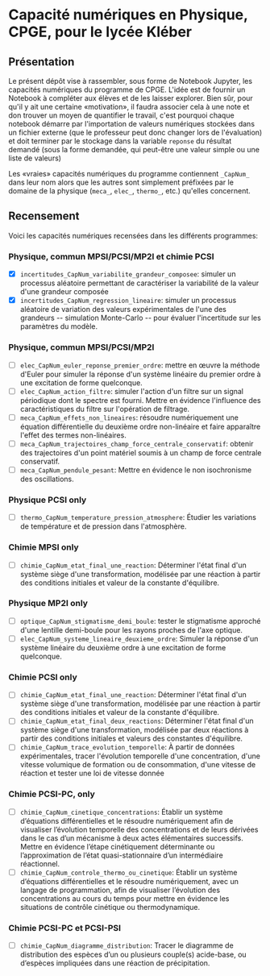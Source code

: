 # Capacité numériques en Physique, CPGE, pour le lycée Kléber

## Présentation

Le présent dépôt vise à rassembler, sous forme de Notebook Jupyter, les 
capacités numériques du programme de CPGE. L'idée est de fournir un Notebook à 
compléter aux élèves et de les laisser explorer. Bien sûr, pour qu'il y ait 
une certaine «motivation», il faudra associer cela à une note et don trouver 
un moyen de quantifier le travail, c'est pourquoi chaque notebook démarre par 
l'importation de valeurs numériques stockées dans un fichier externe (que le 
professeur peut donc changer lors de l'évaluation) et doit terminer par le 
stockage dans la variable `reponse` du résultat demandé (sous la forme 
demandée, qui peut-être une valeur simple ou une liste de valeurs)

Les «vraies» capacités numériques du programme contiennent `_CapNum_` dans 
leur nom alors que les autres sont simplement préfixées par le domaine de la 
physique (`meca_`, `elec_`, `thermo_`, etc.) qu'elles concernent.

## Recensement

Voici les capacités numériques recensées dans les différents programmes:

### Physique, commun MPSI/PCSI/MP2I et chimie PCSI

* [X] `incertitudes_CapNum_variabilite_grandeur_composee`: simuler un processus aléatoire permettant de caractériser la variabilité de la valeur d'une grandeur composée
* [X] `incertitudes_CapNum_regression_lineaire`: simuler un processus aléatoire de variation des valeurs expérimentales de l'une des grandeurs -- simulation Monte-Carlo -- pour évaluer l'incertitude sur les paramètres du modèle.

### Physique, commun MPSI/PCSI/MP2I

* [ ] `elec_CapNum_euler_reponse_premier_ordre`: mettre en œuvre la méthode d'Euler pour simuler la réponse d'un système linéaire du premier ordre à une excitation de forme quelconque.
* [ ] `elec_CapNum_action_filtre`: simuler l'action d'un filtre sur un signal périodique dont le spectre est fourni. Mettre en évidence l'influence des caractéristiques du filtre sur l'opération de filtrage.
* [ ] `meca_CapNum_effets_non_lineaires`: résoudre numériquement une équation différentielle du deuxième ordre non-linéaire et faire apparaître l'effet des termes non-linéaires.
* [ ] `meca_CapNum_trajectoires_champ_force_centrale_conservatif`: obtenir des trajectoires d'un point matériel soumis à un champ de force centrale conservatif.
* [ ] `meca_CapNum_pendule_pesant`: Mettre en évidence le non isochronisme des oscillations.

### Physique PCSI only

* [ ] `thermo_CapNum_temperature_pression_atmosphere`: Étudier les variations de température et de pression dans l'atmosphère.

### Chimie MPSI only

* [ ] `chimie_CapNum_etat_final_une_reaction`: Déterminer l'état final d'un système siège d'une transformation, modélisée par une réaction à partir des conditions initiales et valeur de la constante d'équilibre.

### Physique MP2I only

* [ ] `optique_CapNum_stigmatisme_demi_boule`: tester le stigmatisme approché d'une lentille demi-boule pour les rayons proches de l'axe optique.
* [ ] `elec_CapNum_systeme_lineaire_deuxieme_ordre`: Simuler la réponse d'un système linéaire du deuxième ordre à une excitation de forme quelconque.

### Chimie PCSI only

* [ ] `chimie_CapNum_etat_final_une_reaction`: Déterminer l'état final d'un système siège d'une transformation, modélisée par une réaction à partir des conditions initiales et valeur de la constante d'équilibre.
* [ ] `chimie_CapNum_etat_final_deux_reactions`: Déterminer l'état final d'un système siège d'une transformation, modélisée par deux réactions à partir des conditions initiales et valeurs des constantes d'équilibre.
* [ ] `chimie_CapNum_trace_evolution_temporelle`: À partir de données expérimentales, tracer l'évolution temporelle d'une concentration, d'une vitesse volumique de formation ou de consommation, d'une vitesse de réaction et tester une loi de vitesse donnée

### Chimie PCSI-PC, only

* [ ] `chimie_CapNum_cinetique_concentrations`: Établir un système d’équations différentielles et le résoudre numériquement afin de visualiser l’évolution temporelle des concentrations et de leurs dérivées dans le cas d’un mécanisme à deux actes élémentaires successifs. Mettre en évidence l’étape cinétiquement déterminante ou l’approximation de l’état quasi-stationnaire d’un intermédiaire réactionnel.
* [ ] `chimie_CapNum_controle_thermo_ou_cinetique`: Établir un système d’équations différentielles et le résoudre numériquement, avec un langage de programmation, afin de visualiser l’évolution des concentrations au cours du temps pour mettre en évidence les situations de contrôle cinétique ou thermodynamique.

### Chimie PCSI-PC et PCSI-PSI

* [ ] `chimie_CapNum_diagramme_distribution`: Tracer le diagramme de distribution des espèces d’un ou plusieurs couple(s) acide-base, ou d’espèces impliquées dans une réaction de précipitation.
